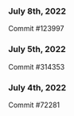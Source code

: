 ### July 8th, 2022

Commit #123997

### July 5th, 2022

Commit #314353


### July 4th, 2022

Commit #72281
